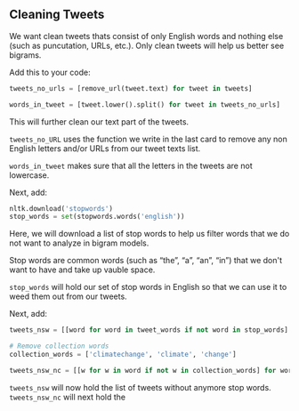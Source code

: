 <!--title="Cleaning Tweets"-->

## Cleaning Tweets

We want clean tweets thats consist of only English words and nothing else (such as puncutation, URLs, etc.). Only clean tweets will help us better see bigrams.

Add this to your code:
```python
tweets_no_urls = [remove_url(tweet.text) for tweet in tweets]

words_in_tweet = [tweet.lower().split() for tweet in tweets_no_urls]
```

This will further clean our text part of the tweets. 

``tweets_no_URL`` uses the function we write in the last card to remove any non English letters and/or URLs from our tweet texts list. 

``words_in_tweet`` makes sure that all the letters in the tweets are not lowercase.

Next, add:
```python
nltk.download('stopwords')
stop_words = set(stopwords.words('english'))
```
Here, we will download a list of stop words to help us filter words that we do not want to analyze in bigram models. 

Stop words are common words (such as “the”, “a”, “an”, “in”) that we don't want to have and take up vauble space.

``stop_words`` will hold our set of stop words in English so that we can use it to weed them out from our tweets.

Next, add:
```python 
tweets_nsw = [[word for word in tweet_words if not word in stop_words] for tweet_words in words_in_tweet]

# Remove collection words
collection_words = ['climatechange', 'climate', 'change']

tweets_nsw_nc = [[w for w in word if not w in collection_words] for word in tweets_nsw]
```

``tweets_nsw`` will now hold the list of tweets without anymore stop words. 
``tweets_nsw_nc`` will next hold the 